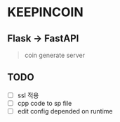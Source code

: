# KEEPINCOIN


## Flask -> FastAPI
> coin generate server



## TODO
- [ ] ssl 적용
- [ ] cpp code to sp file
- [ ] edit config depended on runtime